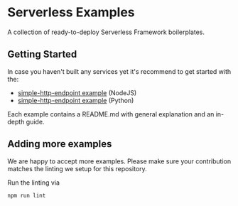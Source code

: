 # Serverless Examples

A collection of ready-to-deploy Serverless Framework boilerplates.

## Getting Started

In case you haven't built any services yet it's recommend to get started with the:

- [simple-http-endpoint example](https://github.com/serverless/examples/tree/master/aws-node-simple-http-endpoint) (NodeJS)
- [simple-http-endpoint example](https://github.com/serverless/examples/tree/master/aws-python-simple-http-endpoint) (Python)

Each example contains a README.md with general explanation and an in-depth guide.

## Adding more examples

We are happy to accept more examples. Please make sure your contribution matches the linting we setup for this repository.

Run the linting via

```bash
npm run lint
```
